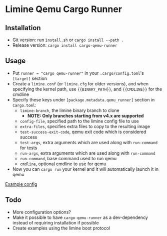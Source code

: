 # Limine Qemu Cargo Runner

## Installation
- Git version: run `install.sh` or `cargo install --path .`
- Release version: `cargo install cargo-qemu-runner`
## Usage
- Put `runner = "cargo qemu-runner"` in your `.cargo/config.toml`'s `[target]` section
- Create a `limine.conf` (or `limine.cfg` for older versions), and when specifying the kernel path, use `{{BINARY_PATH}}`, and `{{CMDLINE}}` for the cmdline
- Specify these keys under `[package.metadata.qemu_runner]` section in `Cargo.toml`:
    - `limine-branch`, the limine binary branch to clone
		- **NOTE: Only branches starting from v4.x are supported**
	- `config-file`, specified path to the limine config file to use
    - `extra-files`, specifies extra files to copy to the resulting image
    - `test-success-exit-code`, qemu exit code which is considered success
    - `test-args`, extra arguments which are used along with `run-command` for tests
    - `run-args`, extra arguments which are used along with `run-command`
    - `run-command`, base command used to run qemu
    - `cmdline`, optional cmdline to use for qemu
- Now you can `cargo run` your kernel and it will automatically launch it in qemu

[Example config](https://github.com/Qwinci/cargo-qemu-runner/blob/main/example/Cargo.toml)

## Todo
- More configuration options?
- Make it possible to have `cargo-qemu-runner` as a dev-dependency instead of requiring installation if possible
- Create examples using the limine boot protocol
